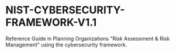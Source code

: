 # NIST-CYBERSECURITY-FRAMEWORK-V1.1
Reference Guide in Planning Organizations "Risk Assessment &amp; Risk Management" using the cybersecurity framework.
